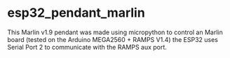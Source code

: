 # esp32_pendant_marlin
This Marlin v1.9 pendant was made using micropython to control an Marlin board (tested on the Arduino MEGA2560 + RAMPS V1.4) the ESP32 uses Serial Port 2 to communicate with the RAMPS aux port.
